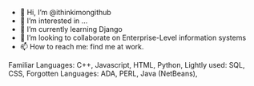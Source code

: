 - 👋 Hi, I’m @ithinkimongithub
- 👀 I’m interested in ...
- 🌱 I’m currently learning Django
- 💞️ I’m looking to collaborate on Enterprise-Level information systems
- 📫 How to reach me: find me at work.

Familiar Languages: C++, Javascript, HTML, Python,
Lightly used: SQL, CSS,
Forgotten Languages: ADA, PERL, Java (NetBeans),


<!---
ithinkimongithub/ithinkimongithub is a ✨ special ✨ repository because its `README.md` (this file) appears on your GitHub profile.
You can click the Preview link to take a look at your changes.
--->
